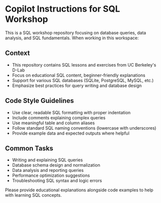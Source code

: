 # Copilot Instructions for SQL Workshop

<!-- Use this file to provide workspace-specific custom instructions to Copilot. For more details, visit https://code.visualstudio.com/docs/copilot/copilot-customization#_use-a-githubcopilotinstructionsmd-file -->

This is a SQL workshop repository focusing on database queries, data analysis, and SQL fundamentals. When working in this workspace:

## Context
- This repository contains SQL lessons and exercises from UC Berkeley's D-Lab
- Focus on educational SQL content, beginner-friendly explanations
- Support for various SQL databases (SQLite, PostgreSQL, MySQL, etc.)
- Emphasize best practices for query writing and database design

## Code Style Guidelines
- Use clear, readable SQL formatting with proper indentation
- Include comments explaining complex queries
- Use meaningful table and column aliases
- Follow standard SQL naming conventions (lowercase with underscores)
- Provide example data and expected outputs where helpful

## Common Tasks
- Writing and explaining SQL queries
- Database schema design and normalization
- Data analysis and reporting queries
- Performance optimization suggestions
- Troubleshooting SQL syntax and logic errors

Please provide educational explanations alongside code examples to help with learning SQL concepts.
